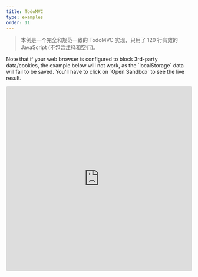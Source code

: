 ```yaml
---
title: TodoMVC
type: examples
order: 11
---
```


> 本例是一个完全和规范一致的 TodoMVC 实现，只用了 120 行有效的 JavaScript (不包含注释和空行)。

<p class="tip">Note that if your web browser is configured to block 3rd-party data/cookies, the example below will not work, as the `localStorage` data will fail to be saved. You'll have to click on `Open Sandbox` to see the live result.</p>

<iframe src="https://codesandbox.io/embed/github/vuejs/vuejs.org/tree/master/src/v2/examples/vue-20-todomvc?codemirror=1&hidedevtools=1&hidenavigation=1&theme=light" style="width:100%; height:500px; border:0; border-radius: 4px; overflow:hidden;" title="vue-20-template-compilation" allow="geolocation; microphone; camera; midi; vr; accelerometer; gyroscope; payment; ambient-light-sensor; encrypted-media; usb" sandbox="allow-modals allow-forms allow-popups allow-scripts allow-same-origin"></iframe>
